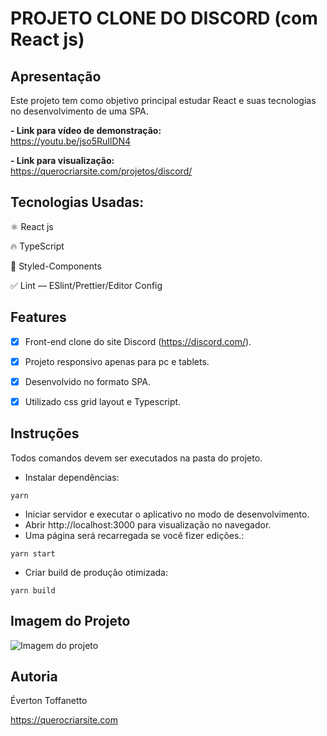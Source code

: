 # PROJETO CLONE DO DISCORD (com React js)

## Apresentação

Este projeto tem como objetivo principal estudar React e suas tecnologias no desenvolvimento de uma SPA.

<b>- Link para vídeo de demonstração:</b> <br>
https://youtu.be/jso5RuIlDN4

<b>- Link para visualização:</b> <br>
https://querocriarsite.com/projetos/discord/

## Tecnologias Usadas:

⚛ React js

🔥 TypeScript

💅 Styled-Components

✅ Lint — ESlint/Prettier/Editor Config

## Features

- [x] Front-end clone do site Discord (https://discord.com/).

- [x] Projeto responsivo apenas para pc e tablets.

- [x] Desenvolvido no formato SPA.

- [x] Utilizado css grid layout e Typescript.

## Instruções

Todos comandos devem ser executados na pasta do projeto.

- Instalar dependências:

```
yarn
```

- Iniciar servidor e executar o aplicativo no modo de desenvolvimento.
- Abrir http://localhost:3000 para visualização no navegador.
- Uma página será recarregada se você fizer edições.:

```
yarn start
```

- Criar build de produção otimizada:

```
yarn build
```

## Imagem do Projeto

![Imagem do projeto](https://raw.githubusercontent.com/querocriarsite/clone-discord/master/screenshots/screenshot.png)

## Autoria

Éverton Toffanetto

https://querocriarsite.com